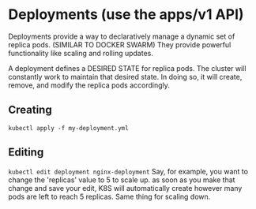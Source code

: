 # Deployments (use the apps/v1 API)
Deployments provide a way to declaratively manage a dynamic set of replica pods. 
(SIMILAR TO DOCKER SWARM)
They provide powerful functionality like scaling and rolling updates. 


A deployment defines a DESIRED STATE for replica pods. The cluster will constantly work to maintain that desired state.
In doing so, it will create, remove, and modify the replica pods accordingly. 

## Creating 
``` kubectl apply -f my-deployment.yml ```

## Editing
``` kubectl edit deployment nginx-deployment ```
Say, for example, you want to change the 'replicas' value to 5 to scale up. as soon as you make that change and save your edit, K8S will automatically create however many pods are left to reach 5 replicas. 
Same thing for scaling down. 


